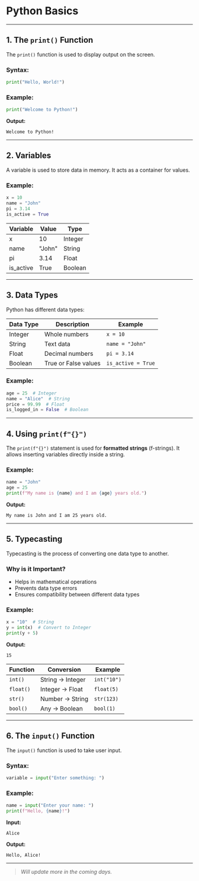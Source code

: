 # Python Basics

---

## **1. The `print()` Function**

The `print()` function is used to display output on the screen.

### **Syntax:**
```python
print("Hello, World!")
```

### **Example:**
```python
print("Welcome to Python!")
```
**Output:**
```
Welcome to Python!
```

---

## **2. Variables**

A variable is used to store data in memory. It acts as a container for values.

### **Example:**
```python
x = 10
name = "John"
pi = 3.14
is_active = True
```

| **Variable**  | **Value**   | **Type**    |
|--------------|------------|------------|
| x            | 10         | Integer    |
| name         | "John"     | String     |
| pi           | 3.14       | Float      |
| is_active    | True       | Boolean    |

---

## **3. Data Types**

Python has different data types:

| **Data Type**  | **Description**            | **Example**       |
|--------------|------------------------|---------------|
| Integer      | Whole numbers           | `x = 10`      |
| String       | Text data                | `name = "John"` |
| Float        | Decimal numbers          | `pi = 3.14`   |
| Boolean      | True or False values     | `is_active = True` |

### **Example:**
```python
age = 25  # Integer
name = "Alice"  # String
price = 99.99  # Float
is_logged_in = False  # Boolean
```

---

## **4. Using `print(f"{}")`**

The `print(f"{}")` statement is used for **formatted strings** (f-strings). It allows inserting variables directly inside a string.

### **Example:**
```python
name = "John"
age = 25
print(f"My name is {name} and I am {age} years old.")
```
**Output:**
```
My name is John and I am 25 years old.
```

---

## **5. Typecasting**

Typecasting is the process of converting one data type to another.

### **Why is it Important?**
- Helps in mathematical operations
- Prevents data type errors
- Ensures compatibility between different data types

### **Example:**
```python
x = "10"  # String
y = int(x)  # Convert to Integer
print(y + 5)
```
**Output:**
```
15
```

| **Function**  | **Conversion**       | **Example**       |
|--------------|----------------|---------------|
| `int()`      | String → Integer  | `int("10")`  |
| `float()`    | Integer → Float   | `float(5)`   |
| `str()`      | Number → String   | `str(123)`   |
| `bool()`     | Any → Boolean     | `bool(1)`    |

---

## **6. The `input()` Function**

The `input()` function is used to take user input.

### **Syntax:**
```python
variable = input("Enter something: ")
```

### **Example:**
```python
name = input("Enter your name: ")
print(f"Hello, {name}!")
```
**Input:**
```
Alice
```
**Output:**
```
Hello, Alice!
```

---

> *Will update more in the coming days.*

